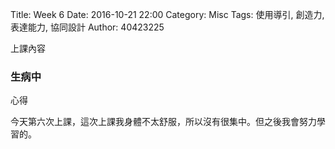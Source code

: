 Title: Week 6
Date: 2016-10-21 22:00
Category: Misc
Tags: 使用導引, 創造力, 表達能力, 協同設計
Author: 40423225

上課內容

<!-- PELICAN_END_SUMMARY -->

<h3>生病中</h3>


心得

今天第六次上課，這次上課我身體不太舒服，所以沒有很集中。但之後我會努力學習的。



